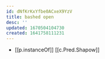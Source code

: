 ```yaml
---
id: dNfKrKxYfbe0ACxeX9YzV
title: bashed open
desc: ''
updated: 1670504104730
created: 1641758111231
---
```




- [[p.instanceOf]] [[c.Pred.Shapow]]
